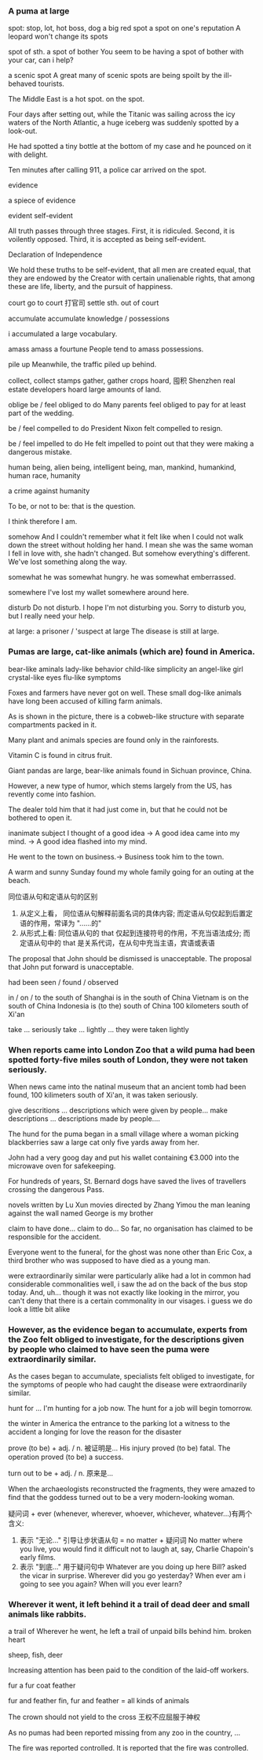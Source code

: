 ### A puma at large
spot: 
stop, lot, hot
boss, dog
a big red spot
a spot on one's reputation
A leopard won't change its spots

spot of sth.
a spot of bother
You seem to be having a spot of bother with your car, can i help?

a scenic spot
A great many of scenic spots are being spoilt by the ill-behaved tourists.

The Middle East is a hot spot.
on the spot.

Four days after setting out, while the Titanic was sailing across the icy waters of the North Atlantic, a huge iceberg was suddenly spotted by a look-out.

He had spotted a tiny bottle at the bottom of my case and he pounced on it with delight.

Ten minutes after calling 911, a police car arrived on the spot.

evidence

a spiece of evidence

evident
self-evident

All truth passes through three stages. First, it is ridiculed. Second, it is voilently opposed. Third, it is accepted as being self-evident.

Declaration of Independence

We hold these truths to be self-evident, that all men are created equal, that they are endowed by the Creator with certain unalienable rights, that among these are life, liberty, and the pursuit of happiness. 

court
go to court 打官司
settle sth. out of court

accumulate
accumulate knowledge / possessions

i accumulated a large vocabulary.

amass
amass a fourtune
People tend to amass possessions.

pile up
Meanwhile, the traffic piled up behind.

collect, collect stamps
gather,  gather crops
hoard, 囤积
Shenzhen real estate developers hoard large amounts of land.

oblige
be / feel obliged to do
Many parents feel obliged to pay for at least part of the wedding.

be / feel compelled to do
President Nixon felt compelled to resign.

be / feel impelled to do
He felt impelled to point out that they were making a dangerous mistake.

human being, alien being, intelligent being, 
man, mankind, humankind, human race, humanity

a crime against humanity

To be, or not to be: that is the question.

I think therefore I am.

somehow
And I couldn't remember what it felt like when I could not walk down the street without holding her hand. I mean she was the same woman I fell in love with, she hadn't changed. But somehow everything's different. We've lost something along the way. 

somewhat
he was somewhat hungry.
he was somewhat emberrassed.

somewhere
I've lost my wallet somewhere around here.

disturb
Do not disturb.
I hope I'm not disturbing you.
Sorry to disturb you, but I really need your help.

at large: 
a prisoner / 'suspect at large
The disease is still at large.

### Pumas are large, cat-like animals (which are) found in America.

bear-like aminals
lady-like behavior
child-like simplicity
an angel-like girl
crystal-like eyes
flu-like symptoms

Foxes and farmers have never got on well. These small dog-like animals have long been accused of killing farm animals.

As is shown in the picture, there is a cobweb-like structure with separate compartments packed in it.

Many plant and animals species are found only in the rainforests. 

Vitamin C is found in citrus fruit.

Giant pandas are large, bear-like animals found in Sichuan province, China.

However, a new type of humor, which stems largely from the US, has revently come into fashion.

The dealer told him that it had just come in, but that he could not be bothered to open it. 

inanimate subject
I thought of a good idea -> A good idea came into my mind.
-> A good idea flashed into my mind.

He went to the town on business.-> Business took him to the town.

A warm and sunny Sunday found my whole family going for an outing at the beach.

同位语从句和定语从句的区别
1. 从定义上看， 同位语从句解释前面名词的具体内容; 而定语从句仅起到后置定语的作用，常译为 "......的"
2. 从形式上看: 同位语从句的 that 仅起到连接符号的作用，不充当语法成分; 而定语从句中的 that 是关系代词，在从句中充当主语，宾语或表语

The proposal that John should be dismissed is unacceptable.
The proposal that John put forward is unacceptable. 


had been seen / found / observed

in / on / to the south of
Shanghai is in the south of China
Vietnam is on the south of China
Indonesia is (to the) south of China
100 kilometers south of Xi'an

take ... seriously
take ... lightly
... they were taken lightly

### When reports came into London Zoo that a wild puma had been spotted forty-five miles south of London, they were not taken seriously.

When news came into the natinal museum that an ancient tomb had been found, 100 kilimeters south of Xi'an, it was taken seriously.

give descritions
... descriptions which were given by people...
make descriptions
... descriptions made by people....

The hund for the puma began in a small village where a woman picking blackberries saw a large cat only five yards away from her.

John had a very goog day and put his wallet containing €3.000 into the microwave oven for safekeeping.

For hundreds of years, St. Bernard dogs have saved the lives of travellers crossing the dangerous Pass. 

novels written by Lu Xun
movies directed by Zhang Yimou
the man leaning against the wall named George is my brother

claim to have done...
claim to do... 
So far, no organisation has claimed to be responsible for the accident.

Everyone went to the funeral, for the ghost was none other than Eric Cox, a third brother who was supposed to have died as a young man.

were extraordinarily similar
were particularly alike
had a lot in common
had considerable commonalities
well, i saw the ad on the back of the bus stop today. And, uh... though it was not exactly like looking in the mirror, you can't deny that there is a certain commonality in our visages.
i guess we do look a little bit alike

### However, as the evidence began to accumulate, experts from the Zoo felt obliged to investigate, for the descriptions given by people who claimed to have seen the puma were extraordinarily similar. 

As the cases began to accumulate, specialists felt obliged to investigate, for the symptoms of people who had caught the disease were extraordinarily similar. 

hunt for ...
I'm hunting for a job now.
The hunt for a job will begin tomorrow.

the winter in America
the entrance to the parking lot
a witness to the accident
a longing for love
the reason for the disaster

prove (to be) + adj. / n. 被证明是...
His injury proved (to be) fatal.
The operation proved (to be) a success.

turn out to be + adj. / n. 原来是...

When the archaeologists reconstructed the fragments, they were amazed to find that the goddess turned out to be a very modern-looking woman.

疑问词 + ever (whenever, wherever, whoever, whichever, whatever...)有两个含义:
1. 表示 "无论..." 引导让步状语从句 = no matter + 疑问词
No matter where you live, you would find it difficult not to laugh at, say, Charlie Chapoin's early films.
2. 表示 "到底..." 用于疑问句中
Whatever are you doing up here Bill? asked the vicar in surprise.
Wherever did you go yesterday?
When ever am i going to see you again?
When will you ever learn?

### Wherever it went, it left behind it a trail of dead deer and small animals like rabbits.

a trail of 
Wherever he went, he left a trail of unpaid bills behind him.
broken heart

sheep, fish, deer

Increasing attention has been paid to the condition of the laid-off workers.

fur 
a fur coat
feather

fur and feather
fin, fur and feather = all kinds of animals

The crown should not yield to the cross 王权不应屈服于神权

As no pumas had been reported missing from any zoo in the country, ...

The fire was reported controlled.
It is reported that the fire was controlled.


